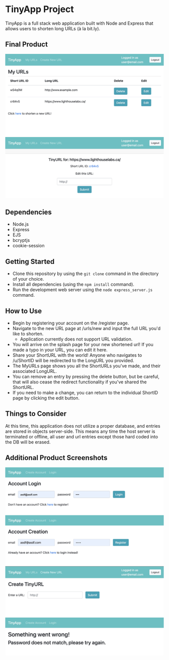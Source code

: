 # TinyApp Project

TinyApp is a full stack web application built with Node and Express that allows users to shorten long URLs (à la bit.ly).

## Final Product

!["User's created ShortURLs -/urls"](https://github.com/JadeDuo/tinyapp/blob/main/docs/urls-main.jpeg?raw=true)
!["Splash page for each ShortURL" -/urls/:id](https://github.com/JadeDuo/tinyapp/blob/main/docs/url-short.jpeg?raw=true)

## Dependencies

- Node.js
- Express
- EJS
- bcryptjs
- cookie-session

## Getting Started
- Clone this repository by using the `git clone` command in the directory of your choice.
- Install all dependencies (using the `npm install` command).
- Run the development web server using the `node express_server.js` command.

## How to Use

* Begin by registering your account on the /register page.
* Navigate to the new URL page at /urls/new and input the full URL you'd like to shorten.
    * Application currently does not support URL validation.
* You will arrive on the splash page for your new shortened url! If you made a typo in your URL, you can edit it here.
* Share your ShortURL with the world! Anyone who navigates to /u/ShortID will be redirected to the LongURL you provided.
* The MyURLs page shows you all the ShortURLs you've made, and their associated LongURL.
* You can remove an entry by pressing the delete button, but be careful, that will also cease the redirect functionality if you've shared the ShortURL.
* If you need to make a change, you can return to the individual ShortID page by clicking the edit button.

## Things to Consider

At this time, this application does not utilize a proper database, and entries are stored in objects server-side. This means any time the host server is terminated or offline, all user and url entries except those hard coded into the DB will be erased.

## Additional Product Screenshots

!["Login -/login"](https://github.com/JadeDuo/tinyapp/blob/main/docs/login.jpeg?raw=true)
!["Register -/register"](https://github.com/JadeDuo/tinyapp/blob/main/docs/registration.jpeg?raw=true)
!["Create URL -/urls/new"](https://github.com/JadeDuo/tinyapp/blob/main/docs/url-new.jpeg?raw=true)
!["Error -/error/:err"](https://github.com/JadeDuo/tinyapp/blob/main/docs/error-pass.jpeg?raw=true)


